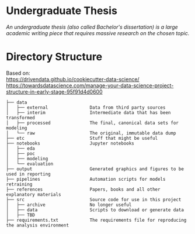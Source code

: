 # Undergraduate Thesis

_An undergraduate thesis (also called Bachelor's dissertation) is a large academic 
writing piece that requires massive research on the chosen topic._

# Directory Structure

Based on:  
https://drivendata.github.io/cookiecutter-data-science/ <br/>
https://towardsdatascience.com/manage-your-data-science-project-structure-in-early-stage-95f91d4d0600

```text
├── data
│   ├── external                Data from third party sources
│   ├── interim                 Intermediate data that has been transformed
│   ├── processed               The final, canonical data sets for modeling
│   └── raw                     The original, immutable data dump
├── etc                         Stuff that might be useful
├── notebooks                   Jupyter notebooks
│   ├── eda                     
│   ├── poc                     
│   ├── modeling                
│   └── evaluation              
├── output                      Generated graphics and figures to be used in reporting
├── pipelines                   Automation scripts for models retraining
├── references                  Papers, books and all other explanatory materials
├── src                         Source code for use in this project
│   ├── archive                 No longer useful
│   ├── data                    Scripts to download or generate data
│   ├── TBD                       
├── requirements.txt            The requirements file for reproducing the analysis environment
```
